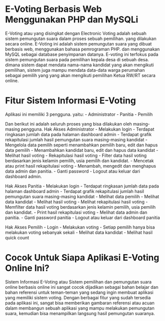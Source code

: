 #  E-Voting Berbasis Web Menggunakan PHP dan MySQLi
E-Voting atau yang disingkat dengan Electronic Voting adalah sebuah sistem pemungutan suara dalam proses sebuah pemilihan. yang dilakukan secara online. E-Voting ini adalah sistem pemungutan suara yang dibuat berbasis web, menggunakan bahasa pemrograman PHP. dan menggunakan MySQL sebagai database penyimpanan datanya. E-voting ini terfokus pada sistem pemungutan suara pada pemilihan kepala desa di sebuah desa. dimana sistem dapat mendata nama-nama kandidat yang akan mengikuti pemilihan, sistem juga mampu mendata data-data warga perumahan sebagai pemilih yang yang akan mengikuti pemilihan Ketua RW/RT secara online.

# Fitur Sistem Informasi E-Voting

Aplikasi ini memiliki 3 pengguna. yaitu:
    - Administrator
    - Panitia
    - Pemilih

Dan berikut ini adalah seluruh proses yang bisa dilakukan oleh masing-masing pengguna.
Hak Akses Administrator
    - Melakukan login
    - Terdapat ringkasan jumlah data pada halaman dashboard admin
    - Terdapat grafik rekapitulasi jumlah hasil pemungutan suara masing-masing kandidat
    - Mengelola data pemilih seperti menambahkan pemilih baru, edit dan hapus data pemilih
    - Menambahkan kandidat baru, edit dan hapus data kandidat
    - Melihat hasil voting
    - Rekapitulasi hasil voting
    - Filter data hasil voting berdasarkan jenis kelamin pemilih, usia pemilih dan kandidat.
    - Mencetak atau print hasil rekapitulasi voting
    - Menambah, mengedit dan menghapus data admin dan panitia.
    - Ganti password
    - Logout atau keluar dari dashboard admin.

Hak Akses Panitia
    - Melakukan login
    - Terdapat ringkasan jumlah data pada halaman dashboard admin
    - Terdapat grafik rekapitulasi jumlah hasil pemungutan suara masing-masing kandidat
    - Melihat data pemilih
    - Melihat data kandidat
    - Melihat hasil voting
    - Melihat rekapitulasi hasil voting
    - Memfilter data hasil voting berdasarkan jenis kelamin pemilih, usia pemilih dan kandidat.
    - Print hasil rekapitulasi voting
    - Melihat data admin dan panitia.
    - Ganti password panitia
    - Logout atau keluar dari dashboard panitia

Hak Akses Pemilih
    - Login
    - Melakukan voting
    - Setiap pemilih hanya bisa melakukan voting sebanyak sekali
    - Melihat data kandidat
    - Melihat hasil quick count

# Cocok Untuk Siapa Aplikasi E-Voting Online Ini?
Sistem Informasi E-Voting atau Sistem pemilihan dan pemungutan suara online berbasis online ini sangat cocok dijadikan sebagai bahan belajar dan bahan referensi untuk teman-teman yang sedang ingin membuat aplikasi yang memiliki sistem voting. Dengan berbagai fitur yang sudah tersedia pada aplikasi ini, sangat bisa memberikan gambaran referensi atau acuan dalam membangun sebuah aplikasi yang mampu melakukan pemungutan suara, kemudian bisa menampilkan langsung hasil pemungutan suaranya.
